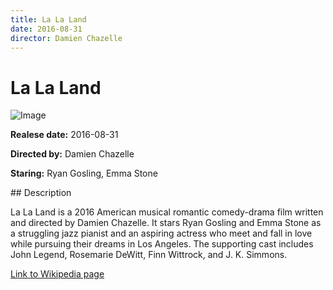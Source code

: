 ```yaml
---
title: La La Land
date: 2016-08-31
director: Damien Chazelle
---
```


# La La Land
![Image](https://images.bauerhosting.com/empire/2023/02/la-la-land.jpg?auto=format&amp;w=1440&amp;q=80)

<p><strong>Realese date:</strong> 2016-08-31</p>
<p><strong>Directed by:</strong> Damien Chazelle</p>
<p><strong>Staring:</strong> Ryan Gosling, Emma Stone</p>
## Description
<p>La La Land is a 2016 American musical romantic comedy-drama film written and directed by Damien Chazelle. It stars Ryan Gosling and Emma Stone as a struggling jazz pianist and an aspiring actress who meet and fall in love while pursuing their dreams in Los Angeles. The supporting cast includes John Legend, Rosemarie DeWitt, Finn Wittrock, and J. K. Simmons.</p>

<a href="https://en.wikipedia.org/wiki/La_La_Land">Link to Wikipedia page</a>

